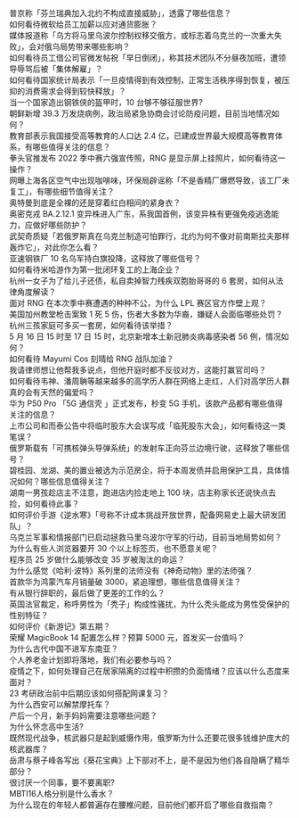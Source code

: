 普京称「芬兰瑞典加入北约不构成直接威胁」，透露了哪些信息？  
如何看待微软给员工加薪以应对通货膨胀？  
媒体报道称「乌方将马里乌波尔控制权移交俄方，或标志着乌克兰的一次重大失败」，会对俄乌局势带来哪些影响？  
如何看待员工借公司官微发帖祝「早日倒闭」，称其技术团队不分昼夜加班，遭领导辱骂后被「集体解雇」？  
如何看待国家统计局表示「一旦疫情得到有效控制，正常生活秩序得到恢复，被压抑的消费需求会得到较快释放」？  
当一个国家造出钢铁侠的盔甲时，10 台够不够征服世界?  
朝鲜新增 39.3 万发烧病例，政治局紧急协商会讨论防疫问题，目前当地情况如何？  
教育部表示我国接受高等教育的人口达 2.4 亿，已建成世界最大规模高等教育体系，有哪些值得关注的信息？  
拳头官推发布 2022 季中赛六强宣传照，RNG 是显示屏上挂照片，如何看待这一操作？  
网曝上海各区空气中出现咖啡味，环保局辟谣称「不是香精厂爆燃导致，该工厂未复工」，有哪些细节值得关注？  
奥特曼到底是全裸的还是穿着红白相间的紧身衣？  
奥密克戎 BA.2.12.1 变异株进入广东，系我国首例，该变异株有更强免疫逃逸能力，应做好哪些防护？  
武契奇质疑「若俄罗斯真在乌克兰制造可怕罪行，北约为何不像对前南斯拉夫那样轰炸它」，对此你怎么看？  
亚速钢铁厂 10 名乌军持白旗投降，这释放了哪些信号？  
如何看待米哈游作为第一批闭环复工的上海企业？  
杭州一女子为了给儿子还债，私自卖掉智力残疾双胞胎哥哥的 6 套房，如何从法律角度解读？  
面对 RNG 在本次季中赛遭遇的种种不公，为什么 LPL 赛区官方作壁上观？  
美国加州教堂枪击案致 1 死 5 伤，伤者大多数为华裔，嫌疑人会面临哪些处罚？  
杭州三孩家庭可多买一套房，如何看待该举措？  
5 月 16 日 15 时至 17 日 15 时，北京新增本土新冠肺炎病毒感染者 56 例，情况如何？  
如何看待 Mayumi Cos 刻晴给 RNG 战队加油？  
我请律师想让他帮我多说点，但他开庭时都不反驳对方，这能打赢官司吗？  
如何看待韦神、潘周聃等越来越多的高学历人群在网络上走红，人们对高学历人群真的会有天然的偏爱吗？  
华为 P50 Pro 「5G 通信壳 」正式发布，秒变 5G 手机，该款产品都有哪些值得关注的信息？  
上市公司和而泰公告中将临时股东大会误写成「临死股东大会」，如何看待这一类笔误？  
俄罗斯载有「可携核弹头导弹系统」的发射车正向芬兰边境行驶，这释放了哪些信号？  
碧桂园、龙湖、美的置业被选为示范房企，将于本周发债并启用保护工具，具体情况如何？哪些信息值得关注？  
湖南一男孩趁店主不注意，跑进店内捡走地上 100 块，店主称家长还说快点去捡，如何看待此事？  
如何评价手游《逆水寒》「号称不计成本挑战开放世界，配备网易史上最大研发团队」？  
乌克兰军事和情报部门已启动拯救马里乌波尔守军的行动，目前当地局势如何？  
为什么有些人浏览器要开 30 个以上标签页，也不愿意关呢？  
程序员 25 岁做什么能够改变 35 岁被淘汰的命运？  
为什么感觉《哈利·波特》系列里的法师没有《神奇动物》里的法师强？  
首款华为鸿蒙汽车月销量破 3000，紧追理想，哪些信息值得关注？  
有从银行辞职的，最后做了更差的工作的么？  
英国法官裁定，称呼男性为「秃子」构成性骚扰，为什么秃头能成为男性受保护的性别特征？  
如何评价《新游记》第五期？  
荣耀 MagicBook 14 配置怎么样？预算 5000 元，首发买一台值吗？  
为什么古代中国不进军东南亚？  
个人养老金计划即将落地，我们有必要参与吗？  
疫情之下，如何处理自己在居家隔离的过程中积攒的负面情绪？应该以什么态度来面对？  
23 考研政治前中后期应该如何搭配网课复习？  
为什么西安可以解禁摩托车？  
产后一个月，新手妈妈需要注意哪些问题？  
为什么怀念高中生活?  
既然现代战争，核武器只是起到威慑作用，俄罗斯为什么还要花很多钱维护庞大的核武器库？  
岳肃与蔡子峰各写出《葵花宝典》上下部对不上，是不是因为他们各自隐瞒了精华部分？  
很讨厌一个同事，要不要离职?  
MBTI16人格分别是什么香水？  
为什么现在的年轻人都普遍存在腰椎问题，目前他们都开启了哪些自救指南？  
